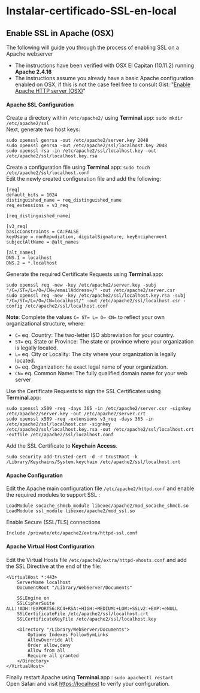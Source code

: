 # Instalar-certificado-SSL-en-local

## Enable SSL in Apache (OSX)

The following will guide you through the process of enabling SSL on a Apache webserver
- The instructions have been verified with OSX El Capitan (10.11.2) running **Apache 2.4.16**
- The instructions assume you already have a basic Apache configuration enabled on OSX, if this is not the case feel free to consult Gist: "[Enable Apache HTTP server (OSX)](http://)"

#### Apache SSL Configuration

Create a directory within `/etc/apache2/` using **Terminal**.app: `sudo mkdir /etc/apache2/ssl`  
Next, generate two host keys:
```
sudo openssl genrsa -out /etc/apache2/server.key 2048
sudo openssl genrsa -out /etc/apache2/ssl/localhost.key 2048
sudo openssl rsa -in /etc/apache2/ssl/localhost.key -out /etc/apache2/ssl/localhost.key.rsa
```

Create a configuration file using **Terminal**.app: `sudo touch /etc/apache2/ssl/localhost.conf`  
Edit the newly created configuration file and add the following:
```
[req]
default_bits = 1024
distinguished_name = req_distinguished_name
req_extensions = v3_req

[req_distinguished_name]

[v3_req]
basicConstraints = CA:FALSE
keyUsage = nonRepudiation, digitalSignature, keyEncipherment
subjectAltName = @alt_names

[alt_names]
DNS.1 = localhost
DNS.2 = *.localhost
```

Generate the required Certificate Requests using **Terminal**.app:
```
sudo openssl req -new -key /etc/apache2/server.key -subj "/C=/ST=/L=/O=/CN=/emailAddress=/" -out /etc/apache2/server.csr
sudo openssl req -new -key /etc/apache2/ssl/localhost.key.rsa -subj "/C=/ST=/L=/O=/CN=localhost/" -out /etc/apache2/ssl/localhost.csr -config /etc/apache2/ssl/localhost.conf
```
**Note**: Complete the values `C= ST= L= O= CN=` to reflect your own organizational structure, where:
* `C=` eq. Country: The two-letter ISO abbreviation for your country.
* `ST=` eq. State or Province: The state or province where your organization is legally located.
* `L=` eq. City or Locality: The city where your organization is legally located.
* `O=` eq. Organization: he exact legal name of your organization.
* `CN=` eq. Common Name: The fully qualified domain name for your web server


Use the Certificate Requests to sign the SSL Certificates using **Terminal**.app:
```
sudo openssl x509 -req -days 365 -in /etc/apache2/server.csr -signkey /etc/apache2/server.key -out /etc/apache2/server.crt
sudo openssl x509 -req -extensions v3_req -days 365 -in /etc/apache2/ssl/localhost.csr -signkey /etc/apache2/ssl/localhost.key.rsa -out /etc/apache2/ssl/localhost.crt -extfile /etc/apache2/ssl/localhost.conf
```

Add the SSL Certificate to **Keychain Access**.
```
sudo security add-trusted-cert -d -r trustRoot -k /Library/Keychains/System.keychain /etc/apache2/ssl/localhost.crt
```

#### Apache Configuration
Edit the Apache main configuration file `/etc/apache2/httpd.conf` and enable the required modules to support SSL :
```
LoadModule socache_shmcb_module libexec/apache2/mod_socache_shmcb.so
LoadModule ssl_module libexec/apache2/mod_ssl.so
```

Enable Secure (SSL/TLS) connections
```
Include /private/etc/apache2/extra/httpd-ssl.conf
```

#### Apache Virtual Host Configuration
Edit the Virtual Hosts file `/etc/apache2/extra/httpd-vhosts.conf` and add the SSL Directive at the end of the file:
```
<VirtualHost *:443>
    ServerName localhost
    DocumentRoot "/Library/WebServer/Documents"

    SSLEngine on
    SSLCipherSuite ALL:!ADH:!EXPORT56:RC4+RSA:+HIGH:+MEDIUM:+LOW:+SSLv2:+EXP:+eNULL
    SSLCertificateFile /etc/apache2/ssl/localhost.crt
    SSLCertificateKeyFile /etc/apache2/ssl/localhost.key

    <Directory "/Library/WebServer/Documents">
        Options Indexes FollowSymLinks
        AllowOverride All
        Order allow,deny
        Allow from all
        Require all granted
    </Directory>
</VirtualHost>
```

Finally restart Apache using **Terminal**.app : `sudo apachectl restart`  
Open Safari and visit [https://localhost](https://localhost) to verify your configuration.
